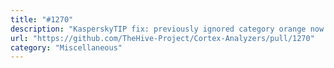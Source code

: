```yaml
---
title: "#1270"
description: "KasperskyTIP fix: previously ignored category orange now is malicious ()"
url: "https://github.com/TheHive-Project/Cortex-Analyzers/pull/1270"
category: "Miscellaneous"
---
```

